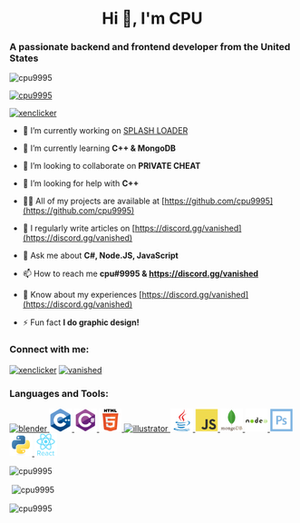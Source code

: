 <h1 align="center">Hi 👋, I'm CPU</h1>
<h3 align="left">A passionate backend and frontend developer from the United States</h3>

<p align="left"> <img src="https://komarev.com/ghpvc/?username=cpu9995&label=Profile%20views&color=0e75b6&style=flat" alt="cpu9995" /> </p>

<p align="left"> <a href="https://github.com/ryo-ma/github-profile-trophy"><img src="https://github-profile-trophy.vercel.app/?username=Schweinepriester" alt="cpu9995" /></a> </p>

<p align="left"> <a href="https://twitter.com/xenclicker" target="blank"><img src="https://img.shields.io/twitter/follow/xenclicker?logo=twitter&style=for-the-badge" alt="xenclicker" /></a> </p>

- 🔭 I’m currently working on [SPLASH LOADER](https://github.com/cpu9995/SPLASH-LOADER)

- 🌱 I’m currently learning **C++ & MongoDB**

- 👯 I’m looking to collaborate on **PRIVATE CHEAT**

- 🤝 I’m looking for help with **C++**

- 👨‍💻 All of my projects are available at [https://github.com/cpu9995](https://github.com/cpu9995)

- 📝 I regularly write articles on [https://discord.gg/vanished](https://discord.gg/vanished)

- 💬 Ask me about **C#, Node.JS, JavaScript**

- 📫 How to reach me **cpu#9995 & https://discord.gg/vanished**

- 📄 Know about my experiences [https://discord.gg/vanished](https://discord.gg/vanished)

- ⚡ Fun fact **I do graphic design!**

<h3 align="left">Connect with me:</h3>
<p align="left">
<a href="https://twitter.com/xenclicker" target="blank"><img align="center" src="https://raw.githubusercontent.com/rahuldkjain/github-profile-readme-generator/master/src/images/icons/Social/twitter.svg" alt="xenclicker" height="30" width="40" /></a>
<a href="https://discord.gg/vanished" target="blank"><img align="center" src="https://raw.githubusercontent.com/rahuldkjain/github-profile-readme-generator/master/src/images/icons/Social/discord.svg" alt="vanished" height="30" width="40" /></a>
</p>

<h3 align="left">Languages and Tools:</h3>
<p align="left"> <a href="https://www.blender.org/" target="_blank" rel="noreferrer"> <img src="https://download.blender.org/branding/community/blender_community_badge_white.svg" alt="blender" width="40" height="40"/> </a> <a href="https://www.w3schools.com/cpp/" target="_blank" rel="noreferrer"> <img src="https://raw.githubusercontent.com/devicons/devicon/master/icons/cplusplus/cplusplus-original.svg" alt="cplusplus" width="40" height="40"/> </a> <a href="https://www.w3schools.com/cs/" target="_blank" rel="noreferrer"> <img src="https://raw.githubusercontent.com/devicons/devicon/master/icons/csharp/csharp-original.svg" alt="csharp" width="40" height="40"/> </a> <a href="https://www.w3.org/html/" target="_blank" rel="noreferrer"> <img src="https://raw.githubusercontent.com/devicons/devicon/master/icons/html5/html5-original-wordmark.svg" alt="html5" width="40" height="40"/> </a> <a href="https://www.adobe.com/in/products/illustrator.html" target="_blank" rel="noreferrer"> <img src="https://www.vectorlogo.zone/logos/adobe_illustrator/adobe_illustrator-icon.svg" alt="illustrator" width="40" height="40"/> </a> <a href="https://www.java.com" target="_blank" rel="noreferrer"> <img src="https://raw.githubusercontent.com/devicons/devicon/master/icons/java/java-original.svg" alt="java" width="40" height="40"/> </a> <a href="https://developer.mozilla.org/en-US/docs/Web/JavaScript" target="_blank" rel="noreferrer"> <img src="https://raw.githubusercontent.com/devicons/devicon/master/icons/javascript/javascript-original.svg" alt="javascript" width="40" height="40"/> </a> <a href="https://www.mongodb.com/" target="_blank" rel="noreferrer"> <img src="https://raw.githubusercontent.com/devicons/devicon/master/icons/mongodb/mongodb-original-wordmark.svg" alt="mongodb" width="40" height="40"/> </a> <a href="https://nodejs.org" target="_blank" rel="noreferrer"> <img src="https://raw.githubusercontent.com/devicons/devicon/master/icons/nodejs/nodejs-original-wordmark.svg" alt="nodejs" width="40" height="40"/> </a> <a href="https://www.photoshop.com/en" target="_blank" rel="noreferrer"> <img src="https://raw.githubusercontent.com/devicons/devicon/master/icons/photoshop/photoshop-line.svg" alt="photoshop" width="40" height="40"/> </a> <a href="https://www.python.org" target="_blank" rel="noreferrer"> <img src="https://raw.githubusercontent.com/devicons/devicon/master/icons/python/python-original.svg" alt="python" width="40" height="40"/> </a> <a href="https://reactjs.org/" target="_blank" rel="noreferrer"> <img src="https://raw.githubusercontent.com/devicons/devicon/master/icons/react/react-original-wordmark.svg" alt="react" width="40" height="40"/> </a> </p>

<p><img align="center" src="https://github-readme-stats.vercel.app/api/top-langs?username=cpu9995&show_icons=true&locale=en&layout=compact" alt="cpu9995" /></p>

<p>&nbsp;<img align="center" src="https://github-readme-stats.vercel.app/api?username=cpu9995&show_icons=true&locale=en" alt="cpu9995" /></p>

<p><img align="center" src="https://github-readme-streak-stats.herokuapp.com/?user=cpu9995&" alt="cpu9995" /></p>
